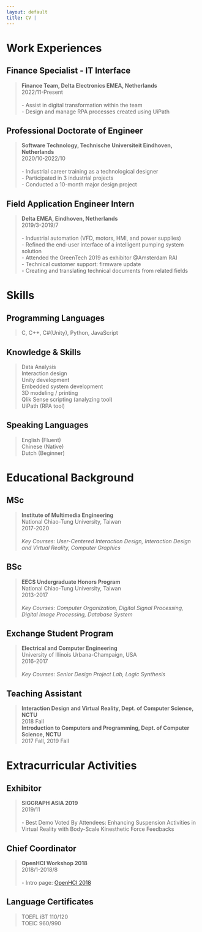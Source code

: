 ```yaml
---
layout: default
title: CV | 
---
```


# Work Experiences

## Finance Specialist - IT Interface

> **Finance Team, Delta Electronics EMEA, Netherlands**  
2022/11-Present  
&nbsp;  
>\- Assist in digital transformation within the team  
\- Design and manage RPA processes created using UiPath  

## Professional Doctorate of Engineer

> **Software Technology, Technische Universiteit Eindhoven, Netherlands**  
2020/10-2022/10  
&nbsp;  
>\- Industrial career training as a technological designer  
\- Participated in 3 industrial projects  
\- Conducted a 10-month major design project  

## Field Application Engineer Intern

> **Delta EMEA, Eindhoven, Netherlands**  
2019/3-2019/7  
&nbsp;  
>\- Industrial automation (VFD, motors, HMI, and power supplies)  
\- Refined the end-user interface of a intelligent pumping system solution  
\- Attended the GreenTech 2019 as exhibitor @Amsterdam RAI  
\- Technical customer support: firmware update  
\- Creating and translating technical documents from related fields  

# Skills

## Programming Languages

> C, C++, C#(Unity), Python, JavaScript

## Knowledge & Skills

> Data Analysis  
Interaction design  
Unity development  
Embedded system development  
3D modeling / printing  
Qlik Sense scripting (analyzing tool)  
UiPath (RPA tool)  

## Speaking Languages

> English (Fluent)  
Chinese (Native)  
Dutch (Beginner)  

# Educational Background

## MSc

> **Institute of Multimedia Engineering**  
National Chiao-Tung University, Taiwan  
2017-2020  
&nbsp;  
> *Key Courses: User-Centered Interaction Design, Interaction Design and Virtual Reality, Computer Graphics*  

## BSc

> **EECS Undergraduate Honors Program**  
National Chiao-Tung University, Taiwan  
2013-2017  
&nbsp;  
> *Key Courses: Computer Organization, Digital Signal Processing, Digital Image Processing, Database System*  

## Exchange Student Program

> **Electrical and Computer Engineering**  
University of Illinois Urbana-Champaign, USA  
2016-2017  
&nbsp;  
> *Key Courses: Senior Design Project Lab, Logic Synthesis*  

## Teaching Assistant

> **Interaction Design and Virtual Reality, Dept. of Computer Science, NCTU**  
2018 Fall  
> **Introduction to Computers and Programming, Dept. of Computer Science, NCTU**  
2017 Fall, 2019 Fall  

# Extracurricular Activities

## Exhibitor

> **SIGGRAPH ASIA 2019**  
2019/11  
&nbsp;  
> \- Best Demo Voted By Attendees: Enhancing Suspension Activities in Virtual Reality with Body-Scale Kinesthetic Force Feedbacks  

## Chief Coordinator

> **OpenHCI Workshop 2018**  
2018/1-2018/8  
&nbsp;  
> \- Intro page: [OpenHCI 2018](https://bit.ly/3o3D8Am)  

## Language Certificates

> TOEFL iBT 110/120  
TOEIC 960/990  
